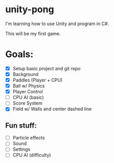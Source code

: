 # unity-pong

I'm learning how to use Unity and program in C#.

This will be my first game.

# Goals:
- [x] Setup basic project and git repo
- [x] Background
- [x] Paddles (Player + CPU)
- [x] Ball w/ Physics
- [x] Player Control
- [ ] CPU AI (basic)
- [ ] Score System
- [x] Field w/ Walls and center dashed line

## Fun stuff:
- [ ] Particle effects
- [ ] Sound
- [ ] Settings
- [ ] CPU AI (difficulty)
